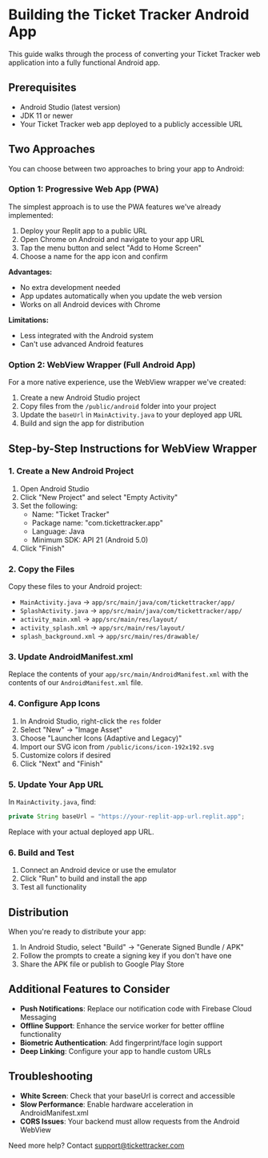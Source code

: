 # Building the Ticket Tracker Android App

This guide walks through the process of converting your Ticket Tracker web application into a fully functional Android app.

## Prerequisites

- Android Studio (latest version)
- JDK 11 or newer
- Your Ticket Tracker web app deployed to a publicly accessible URL

## Two Approaches

You can choose between two approaches to bring your app to Android:

### Option 1: Progressive Web App (PWA)

The simplest approach is to use the PWA features we've already implemented:

1. Deploy your Replit app to a public URL
2. Open Chrome on Android and navigate to your app URL
3. Tap the menu button and select "Add to Home Screen"
4. Choose a name for the app icon and confirm

**Advantages:**

- No extra development needed
- App updates automatically when you update the web version
- Works on all Android devices with Chrome

**Limitations:**

- Less integrated with the Android system
- Can't use advanced Android features

### Option 2: WebView Wrapper (Full Android App)

For a more native experience, use the WebView wrapper we've created:

1. Create a new Android Studio project
2. Copy files from the `/public/android` folder into your project
3. Update the `baseUrl` in `MainActivity.java` to your deployed app URL
4. Build and sign the app for distribution

## Step-by-Step Instructions for WebView Wrapper

### 1. Create a New Android Project

1. Open Android Studio
2. Click "New Project" and select "Empty Activity"
3. Set the following:
   - Name: "Ticket Tracker"
   - Package name: "com.tickettracker.app"
   - Language: Java
   - Minimum SDK: API 21 (Android 5.0)
4. Click "Finish"

### 2. Copy the Files

Copy these files to your Android project:

- `MainActivity.java` → `app/src/main/java/com/tickettracker/app/`
- `SplashActivity.java` → `app/src/main/java/com/tickettracker/app/`
- `activity_main.xml` → `app/src/main/res/layout/`
- `activity_splash.xml` → `app/src/main/res/layout/`
- `splash_background.xml` → `app/src/main/res/drawable/`

### 3. Update AndroidManifest.xml

Replace the contents of your `app/src/main/AndroidManifest.xml` with the contents of our `AndroidManifest.xml` file.

### 4. Configure App Icons

1. In Android Studio, right-click the `res` folder
2. Select "New" → "Image Asset"
3. Choose "Launcher Icons (Adaptive and Legacy)"
4. Import our SVG icon from `/public/icons/icon-192x192.svg`
5. Customize colors if desired
6. Click "Next" and "Finish"

### 5. Update Your App URL

In `MainActivity.java`, find:

```java
private String baseUrl = "https://your-replit-app-url.replit.app";
```

Replace with your actual deployed app URL.

### 6. Build and Test

1. Connect an Android device or use the emulator
2. Click "Run" to build and install the app
3. Test all functionality

## Distribution

When you're ready to distribute your app:

1. In Android Studio, select "Build" → "Generate Signed Bundle / APK"
2. Follow the prompts to create a signing key if you don't have one
3. Share the APK file or publish to Google Play Store

## Additional Features to Consider

- **Push Notifications**: Replace our notification code with Firebase Cloud Messaging
- **Offline Support**: Enhance the service worker for better offline functionality
- **Biometric Authentication**: Add fingerprint/face login support
- **Deep Linking**: Configure your app to handle custom URLs

## Troubleshooting

- **White Screen**: Check that your baseUrl is correct and accessible
- **Slow Performance**: Enable hardware acceleration in AndroidManifest.xml
- **CORS Issues**: Your backend must allow requests from the Android WebView

Need more help? Contact [support@tickettracker.com](mailto:support@tickettracker.com)
